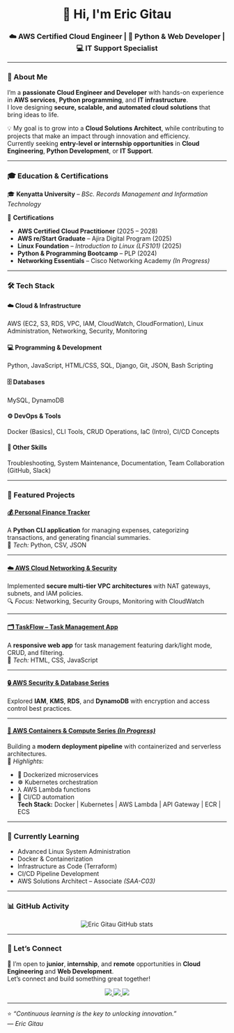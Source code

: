 <h1 align="center">👋 Hi, I'm Eric Gitau</h1>
<h3 align="center">☁️ AWS Certified Cloud Engineer | 🐍 Python & Web Developer | 💻 IT Support Specialist</h3>

---

### 🚀 About Me

I’m a **passionate Cloud Engineer and Developer** with hands-on experience in **AWS services**, **Python programming**, and **IT infrastructure**.  
I love designing **secure, scalable, and automated cloud solutions** that bring ideas to life.

💡 My goal is to grow into a **Cloud Solutions Architect**, while contributing to projects that make an impact through innovation and efficiency.  
Currently seeking **entry-level or internship opportunities** in **Cloud Engineering**, **Python Development**, or **IT Support**.

---

### 🎓 Education & Certifications

🎓 **Kenyatta University** – *BSc. Records Management and Information Technology*

🏅 **Certifications**
- **AWS Certified Cloud Practitioner** (2025 – 2028)  
- **AWS re/Start Graduate** – Ajira Digital Program (2025)  
- **Linux Foundation** – *Introduction to Linux (LFS101)* (2025)  
- **Python & Programming Bootcamp** – PLP (2024)  
- **Networking Essentials** – Cisco Networking Academy *(In Progress)*  

---

### 🛠️ Tech Stack

#### ☁️ Cloud & Infrastructure
AWS (EC2, S3, RDS, VPC, IAM, CloudWatch, CloudFormation), Linux Administration, Networking, Security, Monitoring

#### 💻 Programming & Development
Python, JavaScript, HTML/CSS, SQL, Django, Git, JSON, Bash Scripting

#### 🗄️ Databases
MySQL, DynamoDB

#### ⚙️ DevOps & Tools
Docker (Basics), CLI Tools, CRUD Operations, IaC (Intro), CI/CD Concepts

#### 🧩 Other Skills
Troubleshooting, System Maintenance, Documentation, Team Collaboration (GitHub, Slack)

---

### 💼 Featured Projects

#### [💰 Personal Finance Tracker](https://github.com/ericgitau-tech/Personal-Finance-Tracker.git)
A **Python CLI application** for managing expenses, categorizing transactions, and generating financial summaries.  
🧰 *Tech:* Python, CSV, JSON

---

#### [☁️ AWS Cloud Networking & Security](https://github.com/ericgitau-tech/AWS_Networking_Series)
Implemented **secure multi-tier VPC architectures** with NAT gateways, subnets, and IAM policies.  
🔍 *Focus:* Networking, Security Groups, Monitoring with CloudWatch

---

#### [🗂️ TaskFlow – Task Management App](https://github.com/ericgitau-tech/Taskflow.git)
A **responsive web app** for task management featuring dark/light mode, CRUD, and filtering.  
🧰 *Tech:* HTML, CSS, JavaScript

---

#### [🔒 AWS Security & Database Series](https://github.com/ericgitau-tech/AWS-Security-Series)
Explored **IAM**, **KMS**, **RDS**, and **DynamoDB** with encryption and access control best practices.

---

#### [🐳 AWS Containers & Compute Series *(In Progress)*](https://github.com/ericgitau-tech/AWS-Containers-Series)
Building a **modern deployment pipeline** with containerized and serverless architectures.  
🧩 *Highlights:*  
- 🐳 Dockerized microservices  
- ☸️ Kubernetes orchestration  
- λ AWS Lambda functions  
- 🔄 CI/CD automation  
**Tech Stack:** Docker | Kubernetes | AWS Lambda | API Gateway | ECR | ECS  

---

### 🌱 Currently Learning
- Advanced Linux System Administration  
- Docker & Containerization  
- Infrastructure as Code (Terraform)  
- CI/CD Pipeline Development  
- AWS Solutions Architect – Associate *(SAA-C03)*  

---

### 📊 GitHub Activity

<p align="center">
  <img src="https://github-readme-stats.vercel.app/api?username=ericgitau-tech&show_icons=true&theme=default" alt="Eric Gitau GitHub stats" />
</p>

---

### 🤝 Let’s Connect

💬 I’m open to **junior**, **internship**, and **remote** opportunities in **Cloud Engineering** and **Web Development**.  
Let’s connect and build something great together!

<p align="center">
  <a href="https://www.linkedin.com/in/eric-gitau-234706240">
    <img src="https://img.shields.io/badge/LinkedIn-Connect-0077B5?style=flat&logo=linkedin" />
  </a>
  <a href="mailto:gitaueric09@gmail.com">
    <img src="https://img.shields.io/badge/Email-gitaueric09@gmail.com-D14836?style=flat&logo=gmail" />
  </a>
  <a href="https://learn.nextwork.org/inspired_purple_vibrant_plum/portfolio">
    <img src="https://img.shields.io/badge/Portfolio-View-FF5722?style=flat&logo=todoist" />
  </a>
</p>

---

⭐ *“Continuous learning is the key to unlocking innovation.”*  
*— Eric Gitau*
